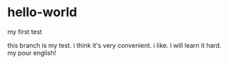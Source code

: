 # hello-world
my first test

this branch is my test.
i think it's very convenient.
i like.
i will learn it hard.
my pour english!
